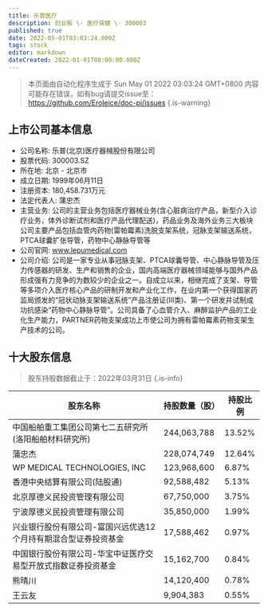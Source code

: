 ```yaml
---
title: 乐普医疗
description: 创业板 \- 医疗保健 \- 300003
published: true
date: 2022-05-01T03:03:24.000Z
tags: stock
editor: markdown
dateCreated: 2022-01-01T00:00:00.000Z
---
```


> 本页面由自动化程序生成于 Sun May 01 2022 03:03:24 GMT+0800
> 内容可能存在错误，如有bug请提交issue至：https://github.com/Eroleice/doc-pi/issues
{.is-warning}

## 上市公司基本信息
- 公司名称: 乐普(北京)医疗器械股份有限公司
- 股票代码: 300003.SZ
- 所在地: 北京 - 北京市
- 成立日期: 1999年06月11日
- 注册资本: 180,458.731万元
- 法定代表人: 蒲忠杰
- 主营业务: 公司的主营业务包括医疗器械业务(含心脏病治疗产品，新型介入诊疗业务，体外诊断试剂和医疗产品代理配送)，药品业务及海外业务三大板块公司主要产品包括血管内药物(雷帕霉素)洗脱支架系统，冠脉支架输送系统，PTCA球囊扩张导管，药物中心静脉导管等
- 公司官网: www.lepumedical.com
- 公司介绍: 公司是一家专业从事冠脉支架、PTCA球囊导管、中心静脉导管及压力传感器的研发、生产和销售的企业，国内高端医疗器械领域能够与国外产品形成强有力竞争的为数较少的企业之一。自成立以来，相继完成了支架、导管等多项介入医疗核心产品的研制开发和产业化工作，在业内第一个获得国家药监局颁发的“冠状动脉支架输送系统”产品注册证(III类)、第一个研发并试制成功抗感染“药物中心静脉导管”。公司具备了心血管介入、麻醉监护产品的工业化生产能力，PARTNER药物支架成功上市使公司为拥有雷帕霉素药物支架生产技术的公司。


## 十大股东信息
> 股东持股数据截止于：2022年03月31日
{.is-info}

| 股东名称 | 持股数量（股） | 持股比例 |
| --- | --- | --- |
| 中国船舶重工集团公司第七二五研究所(洛阳船舶材料研究所) | 244,063,788 | 13.52% |
| 蒲忠杰 | 228,074,749 | 12.64% |
| WP MEDICAL TECHNOLOGIES, INC | 123,968,600 | 6.87% |
| 香港中央结算有限公司(陆股通) | 92,588,482 | 5.13% |
| 北京厚德义民投资管理有限公司 | 67,750,000 | 3.75% |
| 宁波厚德义民投资管理有限公司 | 35,850,000 | 1.99% |
| 兴业银行股份有限公司-富国兴远优选12个月持有期混合型证券投资基金 | 17,588,462 | 0.97% |
| 中国银行股份有限公司-华宝中证医疗交易型开放式指数证券投资基金 | 15,162,700 | 0.84% |
| 熊晴川 | 14,120,400 | 0.78% |
| 王云友 | 9,904,383 | 0.55% |




